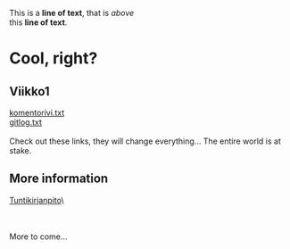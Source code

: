 This is a **line of text**, that is *above*\
this **line of text**.

# Cool, right?

## Viikko1
[komentorivi.txt](https://github.com/SirVeggie/otm-harjoitustyo/blob/master/laskarit/viikko1/komentorivi.txt)\
[gitlog.txt](https://github.com/SirVeggie/otm-harjoitustyo/blob/master/laskarit/viikko1/gitlog.txt)\
\
Check out these links, they will change everything... The entire world is at stake.

## More information
[Tuntikirjanpito](https://github.com/SirVeggie/otm-harjoitustyo/blob/master/tuntikirjanpito.md)\

\
\
More to come...

